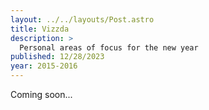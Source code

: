 ```yaml
---
layout: ../../layouts/Post.astro
title: Vizzda
description: >
  Personal areas of focus for the new year
published: 12/28/2023
year: 2015-2016
---
```


Coming soon...

